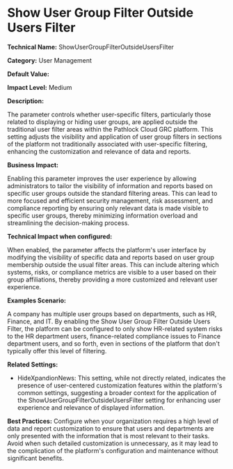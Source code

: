 # Show User Group Filter Outside Users Filter

**Technical Name:** ShowUserGroupFilterOutsideUsersFilter

**Category:** User Management

**Default Value:**

**Impact Level:** Medium

**Description:**

The parameter controls whether user-specific filters, particularly those related to displaying or hiding user groups, are applied outside the traditional user filter areas within the Pathlock Cloud GRC platform. This setting adjusts the visibility and application of user group filters in sections of the platform not traditionally associated with user-specific filtering, enhancing the customization and relevance of data and reports.

**Business Impact:**

Enabling this parameter improves the user experience by allowing administrators to tailor the visibility of information and reports based on specific user groups outside the standard filtering areas. This can lead to more focused and efficient security management, risk assessment, and compliance reporting by ensuring only relevant data is made visible to specific user groups, thereby minimizing information overload and streamlining the decision-making process.

**Technical Impact when configured:**

When enabled, the parameter affects the platform's user interface by modifying the visibility of specific data and reports based on user group membership outside the usual filter areas. This can include altering which systems, risks, or compliance metrics are visible to a user based on their group affiliations, thereby providing a more customized and relevant user experience.

**Examples Scenario:**

A company has multiple user groups based on departments, such as HR, Finance, and IT. By enabling the Show User Group Filter Outside Users Filter, the platform can be configured to only show HR-related system risks to the HR department users, finance-related compliance issues to Finance department users, and so forth, even in sections of the platform that don't typically offer this level of filtering.

**Related Settings:** 

- HideXpandionNews: This setting, while not directly related, indicates the presence of user-centered customization features within the platform's common settings, suggesting a broader context for the application of the ShowUserGroupFilterOutsideUsersFilter setting for enhancing user experience and relevance of displayed information.

**Best Practices:** Configure when your organization requires a high level of data and report customization to ensure that users and departments are only presented with the information that is most relevant to their tasks. Avoid when such detailed customization is unnecessary, as it may lead to the complication of the platform's configuration and maintenance without significant benefits.